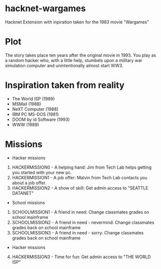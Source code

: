 # hacknet-wargames
 Hacknet Extension with inpiration taken for the 1983 movie "Wargames"

# Plot
The story takes place ten years after the original movie in 1993. 
You play as a random hacker who, with a little help, stumbels upon a military 
war simulation computer and unintentionally almost start WW3.

# Inspiration taken from reality
- The World ISP (1989)
- MSMail (1988)
- NeXT Computer (1988)
- IBM PC MS-DOS (1981)
- DOOM by id Software (1993)
- WWW (1989)

# Missions

- Hacker missions
1. HACKERMISSION0 - A helping hand: Jim from Tech Lab helps getting you started with your new pc.
2. HACKERMISSION1 - A job offer: Malvin from Tech Lab contacts you about a job offer.
3. HACKERMISSION2 - A show of skill: Get admin access to "SEATTLE DATANET"

- School missions
1. SCHOOLMISSION1 - A friend in need: Change classmates grades on school mainframe
2. SCHOOLMISSION2 - A friend in need - nevermind: Change classmates grades back on school mainframe
3. SCHOOLMISSION3 - A friend in need - sorry: Change classmates grades back on school mainframe

- Hacker missions
4. HACKERMISSION3 - Time for fun: Get admin access to "THE WORLD ISP"